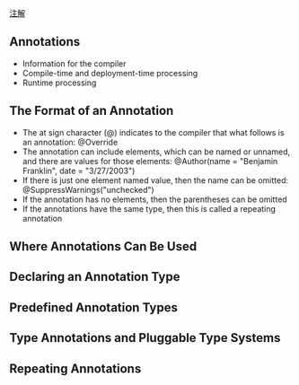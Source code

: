 [注解](https://dev.java/learn/annotations/)

## Annotations
- Information for the compiler
- Compile-time and deployment-time processing
- Runtime processing

## The Format of an Annotation
- The at sign character (@) indicates to the compiler that what follows is an annotation: @Override
- The annotation can include elements, which can be named or unnamed, and there are values for those elements: @Author(name = "Benjamin Franklin", date = "3/27/2003")
- If there is just one element named value, then the name can be omitted: @SuppressWarnings("unchecked")
- If the annotation has no elements, then the parentheses can be omitted
- If the annotations have the same type, then this is called a repeating annotation

## Where Annotations Can Be Used

## Declaring an Annotation Type

## Predefined Annotation Types

## Type Annotations and Pluggable Type Systems

## Repeating Annotations


